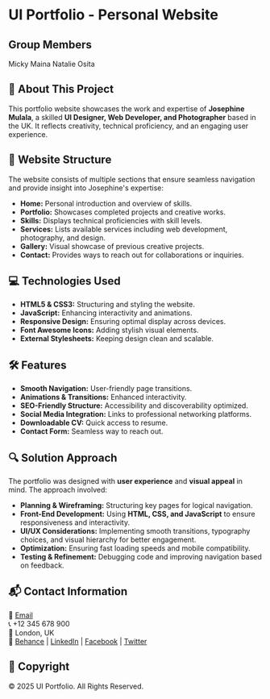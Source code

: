 # UI Portfolio - Personal Website
## Group Members
Micky Maina
Natalie Osita

## 📝 About This Project
This portfolio website showcases the work and expertise of **Josephine Mulala**, a skilled **UI Designer, Web Developer, and Photographer** based in the UK. It reflects creativity, technical proficiency, and an engaging user experience.

## 📂 Website Structure
The website consists of multiple sections that ensure seamless navigation and provide insight into Josephine's expertise:
- **Home:** Personal introduction and overview of skills.
- **Portfolio:** Showcases completed projects and creative works.
- **Skills:** Displays technical proficiencies with skill levels.
- **Services:** Lists available services including web development, photography, and design.
- **Gallery:** Visual showcase of previous creative projects.
- **Contact:** Provides ways to reach out for collaborations or inquiries.

## 💻 Technologies Used
- **HTML5 & CSS3:** Structuring and styling the website.
- **JavaScript:** Enhancing interactivity and animations.
- **Responsive Design:** Ensuring optimal display across devices.
- **Font Awesome Icons:** Adding stylish visual elements.
- **External Stylesheets:** Keeping design clean and scalable.

## 🛠️ Features
- **Smooth Navigation:** User-friendly page transitions.
- **Animations & Transitions:** Enhanced interactivity.
- **SEO-Friendly Structure:** Accessibility and discoverability optimized.
- **Social Media Integration:** Links to professional networking platforms.
- **Downloadable CV:** Quick access to resume.
- **Contact Form:** Seamless way to reach out.

## 🔍 Solution Approach
The portfolio was designed with **user experience** and **visual appeal** in mind. The approach involved:
- **Planning & Wireframing:** Structuring key pages for logical navigation.
- **Front-End Development:** Using **HTML, CSS, and JavaScript** to ensure responsiveness and interactivity.
- **UI/UX Considerations:** Implementing smooth transitions, typography choices, and visual hierarchy for better engagement.
- **Optimization:** Ensuring fast loading speeds and mobile compatibility.
- **Testing & Refinement:** Debugging code and improving navigation based on feedback.

## 📬 Contact Information
📧 [Email](mailto:jmala@mail.com)  
📞 +12 345 678 900  
📍 London, UK  
🔗 [Behance](https://www.behance.net) | [LinkedIn](https://www.linkedin.com) | [Facebook](https://www.facebook.com) | [Twitter](https://www.twitter.com)

## 📜 Copyright
© 2025 UI Portfolio. All Rights Reserved.
